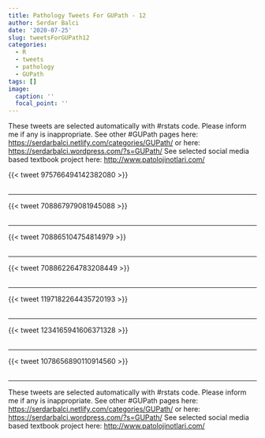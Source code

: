 ```yaml
---
title: Pathology Tweets For GUPath - 12
author: Serdar Balci
date: '2020-07-25'
slug: tweetsForGUPath12
categories:
  - R
  - tweets
  - pathology
  - GUPath
tags: []
image:
  caption: ''
  focal_point: ''
---
```



These tweets are selected automatically with #rstats code. Please inform me if any is inappropriate.
See other #GUPath pages here: https://serdarbalci.netlify.com/categories/GUPath/  or here: https://serdarbalci.wordpress.com/?s=GUPath/ 
See selected social media based textbook project here: http://www.patolojinotlari.com/

{{< tweet 975766494142382080 >}}
<br>
<br>
<hr>
{{< tweet 708867979081945088 >}}
<br>
<br>
<hr>
{{< tweet 708865104754814979 >}}
<br>
<br>
<hr>
{{< tweet 708862264783208449 >}}
<br>
<br>
<hr>
{{< tweet 1197182264435720193 >}}
<br>
<br>
<hr>
{{< tweet 1234165941606371328 >}}
<br>
<br>
<hr>
{{< tweet 1078656890110914560 >}}
<br>
<br>
<hr>


These tweets are selected automatically with #rstats code. Please inform me if any is inappropriate.
See other #GUPath pages here: https://serdarbalci.netlify.com/categories/GUPath/  or here: https://serdarbalci.wordpress.com/?s=GUPath/ 
See selected social media based textbook project here: http://www.patolojinotlari.com/
